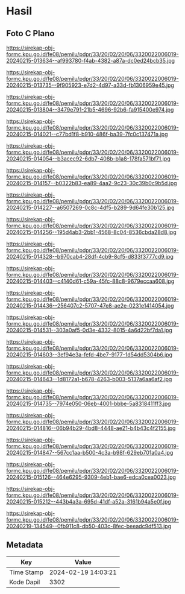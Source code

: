 # Hasil

## Foto C Plano

https://sirekap-obj-formc.kpu.go.id/fe08/pemilu/pdpr/33/20/02/20/06/3320022006019-20240215-013634--af993780-f4ab-4382-a87a-dc0ed24bcb35.jpg

https://sirekap-obj-formc.kpu.go.id/fe08/pemilu/pdpr/33/20/02/20/06/3320022006019-20240215-013735--9f905923-e7d2-4d97-a33d-fb1306959e45.jpg

https://sirekap-obj-formc.kpu.go.id/fe08/pemilu/pdpr/33/20/02/20/06/3320022006019-20240215-013804--3479e791-21b5-4696-92b6-fa915400e974.jpg

https://sirekap-obj-formc.kpu.go.id/fe08/pemilu/pdpr/33/20/02/20/06/3320022006019-20240215-014021--c77bd1f8-b910-486f-ba39-7fc0c137471a.jpg

https://sirekap-obj-formc.kpu.go.id/fe08/pemilu/pdpr/33/20/02/20/06/3320022006019-20240215-014054--b3acec92-6db7-408b-b1a8-178fa571bf71.jpg

https://sirekap-obj-formc.kpu.go.id/fe08/pemilu/pdpr/33/20/02/20/06/3320022006019-20240215-014157--b0322b83-ea89-4aa2-9c23-30c39b0c9b5d.jpg

https://sirekap-obj-formc.kpu.go.id/fe08/pemilu/pdpr/33/20/02/20/06/3320022006019-20240215-014227--a6507269-0c8c-4df5-b289-9d64fe30b125.jpg

https://sirekap-obj-formc.kpu.go.id/fe08/pemilu/pdpr/33/20/02/20/06/3320022006019-20240215-014256--195d4ab3-2bb1-4568-8c04-8536cbda28d8.jpg

https://sirekap-obj-formc.kpu.go.id/fe08/pemilu/pdpr/33/20/02/20/06/3320022006019-20240215-014328--b970cab4-28df-4cb9-8cf5-d833f3777cd9.jpg

https://sirekap-obj-formc.kpu.go.id/fe08/pemilu/pdpr/33/20/02/20/06/3320022006019-20240215-014403--c4140d61-c59a-45fc-88c8-9679eccaa608.jpg

https://sirekap-obj-formc.kpu.go.id/fe08/pemilu/pdpr/33/20/02/20/06/3320022006019-20240215-014436--256407c2-5707-47e8-ae2e-0231e1414054.jpg

https://sirekap-obj-formc.kpu.go.id/fe08/pemilu/pdpr/33/20/02/20/06/3320022006019-20240215-014531--303a0af5-0d3e-4332-8015-4a6d22bf7da1.jpg

https://sirekap-obj-formc.kpu.go.id/fe08/pemilu/pdpr/33/20/02/20/06/3320022006019-20240215-014603--3ef94e3a-fefd-4be7-9177-1d54dd5304b6.jpg

https://sirekap-obj-formc.kpu.go.id/fe08/pemilu/pdpr/33/20/02/20/06/3320022006019-20240215-014643--1d8172a1-b678-4263-b003-5137a6aa6af2.jpg

https://sirekap-obj-formc.kpu.go.id/fe08/pemilu/pdpr/33/20/02/20/06/3320022006019-20240215-014735--7974e050-06eb-4001-bbbe-5a8318411ff3.jpg

https://sirekap-obj-formc.kpu.go.id/fe08/pemilu/pdpr/33/20/02/20/06/3320022006019-20240215-014816--06b94b29-4bd8-4448-ae21-b4b43c4f2155.jpg

https://sirekap-obj-formc.kpu.go.id/fe08/pemilu/pdpr/33/20/02/20/06/3320022006019-20240215-014847--567cc1aa-b500-4c3a-b98f-629eb701a0a4.jpg

https://sirekap-obj-formc.kpu.go.id/fe08/pemilu/pdpr/33/20/02/20/06/3320022006019-20240215-015126--464e6295-9309-4eb1-bae6-edca0cea0023.jpg

https://sirekap-obj-formc.kpu.go.id/fe08/pemilu/pdpr/33/20/02/20/06/3320022006019-20240215-015212--443b4a3a-695d-41df-a52a-3161b94a5e0f.jpg

https://sirekap-obj-formc.kpu.go.id/fe08/pemilu/pdpr/33/20/02/20/06/3320022006019-20240219-134549--0fb911c8-db50-403c-8fec-beeadc9df513.jpg


## Metadata

| Key        | Value               |
| ---------- | ------------------- |
| Time Stamp | 2024-02-19 14:03:21 |
| Kode Dapil | 3302                |




